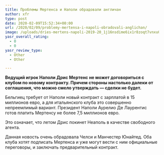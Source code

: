 ```yaml
---
title: Проблемы Мертенса и Наполи обрадовали англичан
author: xfr
type: post
date: 2020-02-09T15:52:34+00:00
url: /2020/02/09/problemy-mertensa-i-napoli-obradovali-anglichan/
image: /uploads/dries-mertens-napoli-2019-20_1j16nsdime6ix1r8zoqt7vnxu0-e1581263546125.jpg
yasr_overall_rating:
  - 0
  - 0
yasr_review_type:
  - Other
  - Other

---
```

**Ведущий игрок Наполи Дрис Мертенс не может договориться с клубом по новому контракту. Причем стороны настолько далеки от соглашения, что можно смело утверждать &#8212; сделки не будет.**

Бельгиец требует от Наполи новый контракт с зарплатой в 15 миллионов евро, а для итальянского клуба это совершенно непреемлимый вариант. Президент Наполи Аурелио Де Лаурентис готов платить Мертенсу не более 7,5 миллионов евро.

Это означает, что летом Дрис покинет Неаполь в качестве свободного агента.

Данная новость очень обрадовала Челси и Манчестер Юнайтед. Оба клуба хотят подписать Мертенса и уже могут вести с ним официальные переговоры, и заключать предварительный контракт.
